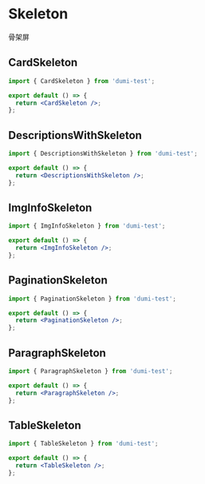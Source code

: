 # Skeleton

骨架屏

## CardSkeleton

```jsx
import { CardSkeleton } from 'dumi-test';

export default () => {
  return <CardSkeleton />;
};
```

## DescriptionsWithSkeleton

```jsx
import { DescriptionsWithSkeleton } from 'dumi-test';

export default () => {
  return <DescriptionsWithSkeleton />;
};
```

## ImgInfoSkeleton

```jsx
import { ImgInfoSkeleton } from 'dumi-test';

export default () => {
  return <ImgInfoSkeleton />;
};
```

## PaginationSkeleton

```jsx
import { PaginationSkeleton } from 'dumi-test';

export default () => {
  return <PaginationSkeleton />;
};
```

## ParagraphSkeleton

```jsx
import { ParagraphSkeleton } from 'dumi-test';

export default () => {
  return <ParagraphSkeleton />;
};
```

## TableSkeleton

```jsx
import { TableSkeleton } from 'dumi-test';

export default () => {
  return <TableSkeleton />;
};
```
